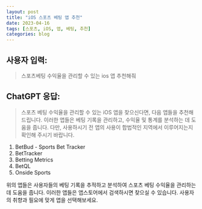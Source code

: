 ```yaml
---
layout: post
title: "iOS 스포츠 베팅 앱 추천"
date: 2023-04-16
tags: [스포츠, iOS, 앱, 베팅, 추천]
categories: blog
---
```


## 사용자 입력:
> 스포츠베팅 수익율을 관리할 수 있는 ios 앱 추천해줘

## ChatGPT 응답:
> 스포츠 베팅 수익율을 관리할 수 있는 iOS 앱을 찾으신다면, 다음 앱들을 추천해 드립니다. 이러한 앱들은 베팅 기록을 관리하고, 수익율 및 통계를 분석하는 데 도움을 줍니다. 다만, 사용하시기 전 앱의 사용이 합법적인 지역에서 이루어지는지 확인해 주시기 바랍니다.

1. BetBud - Sports Bet Tracker
2. BetTracker
3. Betting Metrics
4. BetQL
5. Onside Sports

위의 앱들은 사용자들의 베팅 기록을 추적하고 분석하여 스포츠 베팅 수익율을 관리하는데 도움을 줍니다. 이러한 앱들은 앱스토어에서 검색하시면 찾으실 수 있습니다. 사용자의 취향과 필요에 맞게 앱을 선택해보세요.

